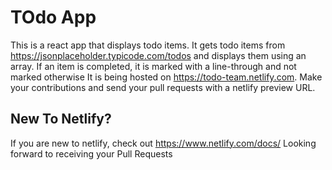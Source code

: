 
# TOdo App

This is a react app that displays todo items.
It gets todo items from https://jsonplaceholder.typicode.com/todos and displays them using an array.
If an item is completed, it is marked with a line-through and not marked otherwise
It is being hosted on https://todo-team.netlify.com. Make your contributions and send your pull requests with a netlify preview URL.
## New To Netlify?
If you are new to netlify, check out https://www.netlify.com/docs/
Looking forward to receiving your Pull Requests


